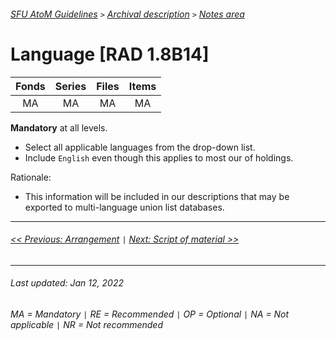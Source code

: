 ###### [SFU AtoM Guidelines](../README.md) `>` [Archival description](overview.md) `>` [Notes area](overview.md#notes-area)

# Language [RAD 1.8B14]
| Fonds 	| Series 	| Files 	| Items 	|
|:-----:	|:------:	|:-----:	|:-----:	|
|   MA    |   MA    |   MA  	|   MA  	|

**Mandatory** at all levels.
- Select all applicable languages from the drop-down list.
- Include `English` even though this applies to most our of holdings.

Rationale:
- This information will be included in our descriptions that may be exported to multi-language union list databases.

---
###### [<< Previous: Arrangement](arrangement.md) `|` [Next: Script of material >>](script-of-material.md)
---
###### Last updated: Jan 12, 2022
###### MA = Mandatory `|` RE = Recommended `|` OP = Optional `|` NA = Not applicable `|` NR = Not recommended
